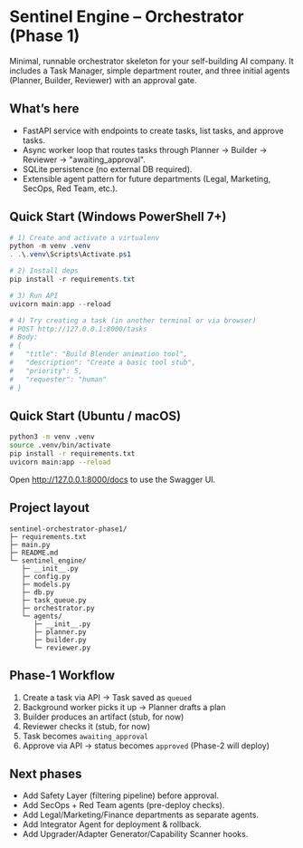 # Sentinel Engine – Orchestrator (Phase 1)

Minimal, runnable orchestrator skeleton for your self-building AI company. 
It includes a Task Manager, simple department router, and three initial agents (Planner, Builder, Reviewer) with an approval gate.

## What’s here
- FastAPI service with endpoints to create tasks, list tasks, and approve tasks.
- Async worker loop that routes tasks through Planner → Builder → Reviewer → "awaiting_approval".
- SQLite persistence (no external DB required).
- Extensible agent pattern for future departments (Legal, Marketing, SecOps, Red Team, etc.).

## Quick Start (Windows PowerShell 7+)
```powershell
# 1) Create and activate a virtualenv
python -m venv .venv
. .\.venv\Scripts\Activate.ps1

# 2) Install deps
pip install -r requirements.txt

# 3) Run API
uvicorn main:app --reload

# 4) Try creating a task (in another terminal or via browser)
# POST http://127.0.0.1:8000/tasks
# Body:
# {
#   "title": "Build Blender animation tool",
#   "description": "Create a basic tool stub",
#   "priority": 5,
#   "requester": "human"
# }
```

## Quick Start (Ubuntu / macOS)
```bash
python3 -m venv .venv
source .venv/bin/activate
pip install -r requirements.txt
uvicorn main:app --reload
```

Open http://127.0.0.1:8000/docs to use the Swagger UI.

## Project layout
```
sentinel-orchestrator-phase1/
├─ requirements.txt
├─ main.py
├─ README.md
└─ sentinel_engine/
   ├─ __init__.py
   ├─ config.py
   ├─ models.py
   ├─ db.py
   ├─ task_queue.py
   ├─ orchestrator.py
   └─ agents/
      ├─ __init__.py
      ├─ planner.py
      ├─ builder.py
      └─ reviewer.py
```

## Phase-1 Workflow
1. Create a task via API → Task saved as `queued`
2. Background worker picks it up → Planner drafts a plan
3. Builder produces an artifact (stub, for now)
4. Reviewer checks it (stub, for now)
5. Task becomes `awaiting_approval`
6. Approve via API → status becomes `approved` (Phase-2 will deploy)

## Next phases
- Add Safety Layer (filtering pipeline) before approval.
- Add SecOps + Red Team agents (pre-deploy checks).
- Add Legal/Marketing/Finance departments as separate agents.
- Add Integrator Agent for deployment & rollback.
- Add Upgrader/Adapter Generator/Capability Scanner hooks.
```